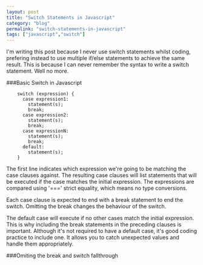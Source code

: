 ```yaml
---
layout: post
title: "Switch Statements in Javascript"
category: "blog"
permalink: "switch-statements-in-javascript"
tags: ["javascript","switch"]
---
```


I'm writing this post because I never use switch statements whilst coding, prefering instead to use multiple if/else statements to achieve the same result. This is because I can never remember the syntax to write a switch statement. Well no more.

###Basic Switch in Javascript

        switch (expression) {
          case expression1:
            statement(s);
            break;
          case expression2:
            statement(s);
            break;
          case expressionN:
            statement(s);
            break;
          default:
            statement(s);
        }

The first line indicates which expression we're going to be matching the case clauses against. The resulting case clauses will list statements that will be executed if the case matches the initial expression. The expressions are compared using '===' strict equality, which means no type conversions.

Each case clause is expected to end with a break statement to end the switch. Omitting the break changes the behaviour of the switch.

The default case will execute if no other cases match the initial expression. This is why including the break statements in the preceding clauses is important. Although it's not required to have a default case, it's good coding practice to include one. It allows you to catch unexpected values and handle them appropriately.


###Omiting the break and switch fallthrough



